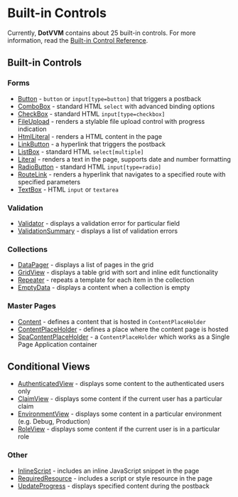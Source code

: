 # Built-in Controls

Currently, **DotVVM** contains about 25 built-in controls.
For more information, read the [Built-in Control Reference](/docs/controls/builtin/Button/{branch}).

## Built-in Controls

### Forms
+ [Button](/docs/controls/builtin/Button/{branch}) - `button` or `input[type=button]` that triggers a postback
+ [ComboBox](/docs/controls/builtin/ComboBox/{branch}) - standard HTML `select` with advanced binding options
+ [CheckBox](/docs/controls/builtin/CheckBox/{branch}) - standard HTML `input[type=checkbox]`
+ [FileUpload](/docs/controls/builtin/FileUpload/{branch}) - renders a stylable file upload control with progress indication
+ [HtmlLiteral](/docs/controls/builtin/HtmlLiteral/{branch}) - renders a HTML content in the page
+ [LinkButton](/docs/controls/builtin/LinkButton/{branch}) - a hyperlink that triggers the postback
+ [ListBox](/docs/controls/builtin/ListBox/{branch}) - standard HTML `select[multiple]`
+ [Literal](/docs/controls/builtin/Literal/{branch}) - renders a text in the page, supports date and number formatting
+ [RadioButton](/docs/controls/builtin/RadioButton/{branch}) - standard HTML `input[type=radio]`
+ [RouteLink](/docs/controls/builtin/RouteLink/{branch}) - renders a hyperlink that navigates to a specified route with specified parameters
+ [TextBox](/docs/controls/builtin/TextBox/{branch}) - HTML `input` or `textarea`

### Validation
+ [Validator](/docs/controls/builtin/Validator/{branch}) - displays a validation error for particular field
+ [ValidationSummary](/docs/controls/builtin/ValidationSummary/{branch}) - displays a list of validation errors

### Collections
+ [DataPager](/docs/controls/builtin/DataPager/{branch}) - displays a list of pages in the grid
+ [GridView](/docs/controls/builtin/GridView/{branch}) - displays a table grid with sort and inline edit functionality
+ [Repeater](/docs/controls/builtin/Repeater/{branch}) - repeats a template for each item in the collection
+ [EmptyData](/docs/controls/builtin/EmptyData/{branch}) - displays a content when a collection is empty

### Master Pages
+ [Content](/docs/controls/builtin/Content/{branch}) - defines a content that is hosted in `ContentPlaceHolder`
+ [ContentPlaceHolder](/docs/controls/builtin/ContentPlaceHolder/{branch}) - defines a place where the content page is hosted
+ [SpaContentPlaceHolder](/docs/controls/builtin/SpaContentPlaceHolder/{branch}) - a `ContentPlaceHolder` which works as a Single Page Application container

## Conditional Views
+ [AuthenticatedView](/docs/controls/builtin/AuthenticatedView/{branch}) - displays some content to the authenticated users only
+ [ClaimView](/docs/controls/builtin/ClaimView/{branch}) - displays some content if the current user has a particular claim
+ [EnvironmentView](/docs/controls/builtin/EnvironmentView/{branch}) - displays some content in a particular environment (e.g. Debug, Production)
+ [RoleView](/docs/controls/builtin/RoleView/{branch}) - displays some content if the current user is in a particular role

### Other
+ [InlineScript](/docs/controls/builtin/InlineScript/{branch}) - includes an inline JavaScript snippet in the page
+ [RequiredResource](/docs/tutorials/basics-javascript-and-css/{branch}) - includes a script or style resource in the page
+ [UpdateProgress](/docs/controls/builtin/UpdateProgress/{branch}) - displays specified content during the postback

